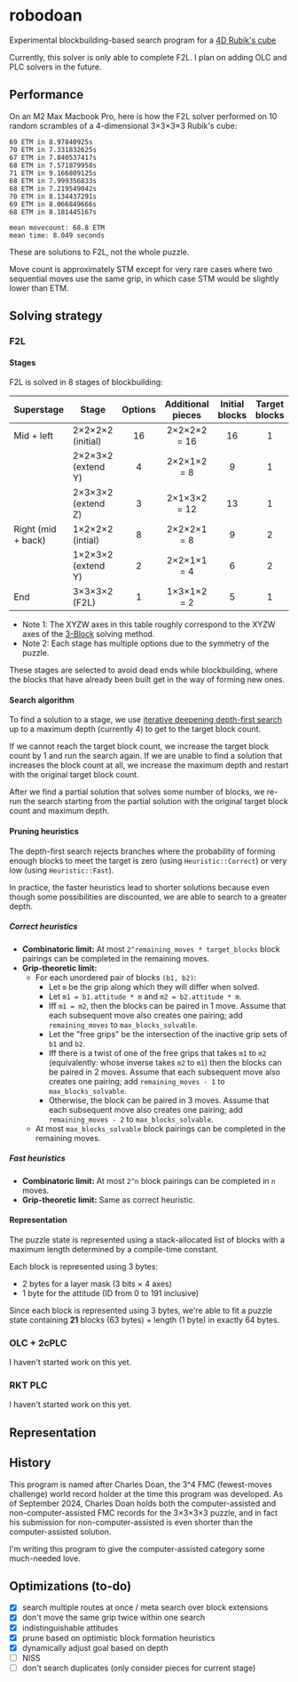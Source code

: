 # robodoan

Experimental blockbuilding-based search program for a [4D Rubik's cube](https://hypercubing.xyz/puzzles/3×3×3×3/)

Currently, this solver is only able to complete F2L. I plan on adding OLC and PLC solvers in the future.

## Performance

On an M2 Max Macbook Pro, here is how the F2L solver performed on 10 random scrambles of a 4-dimensional 3×3×3×3 Rubik's cube:

```
69 ETM in 8.97840925s
70 ETM in 7.331832625s
67 ETM in 7.840537417s
68 ETM in 7.571879958s
71 ETM in 9.166809125s
68 ETM in 7.999356833s
68 ETM in 7.219549042s
70 ETM in 8.134437291s
69 ETM in 8.066849666s
68 ETM in 8.181445167s

mean movecount: 68.8 ETM
mean time: 8.049 seconds
```

These are solutions to F2L, not the whole puzzle.

Move count is approximately STM except for very rare cases where two sequential moves use the same grip, in which case STM would be slightly lower than ETM.

## Solving strategy

### F2L

#### Stages

F2L is solved in 8 stages of blockbuilding:

| Superstage         | Stage                               | Options | Additional pieces | Initial blocks | Target blocks |
| ------------------ | ----------------------------------- | :-----: | :---------------: | :------------: | :-----------: |
| Mid + left         | 2×2×2×2 (initial)                   |   16    |   2×2×2×2 = 16    |       16       |       1       |
|                    | 2×2×3×2 (extend Y)                  |    4    |    2×2×1×2 = 8    |       9        |       1       |
|                    | 2×3×3×2 (extend Z)                  |    3    |   2×1×3×2 = 12    |       13       |       1       |
| Right (mid + back) | 1×2×2×2 (intial)                    |    8    |    2×2×2×1 = 8    |       9        |       2       |
|                    | 1×2×3×2 (extend Y)                  |    2    |    2×2×1×1 = 4    |       6        |       2       |
| End                | 3×3×3×2 (F2L)                       |    1    |    1×3×1×2 = 2    |       5        |       1       |

- Note 1: The XYZW axes in this table roughly correspond to the XYZW axes of the [3-Block](https://hypercubing.xyz/methods/3x3x3x3/3block/) solving method.
- Note 2: Each stage has multiple options due to the symmetry of the puzzle.

These stages are selected to avoid dead ends while blockbuilding, where the blocks that have already been built get in the way of forming new ones.

#### Search algorithm

To find a solution to a stage, we use [iterative deepening depth-first search](https://en.wikipedia.org/wiki/Iterative_deepening_depth-first_search) up to a maximum depth (currently 4) to get to the target block count.

If we cannot reach the target block count, we increase the target block count by 1 and run the search again. If we are unable to find a solution that increases the block count at all, we increase the maximum depth and restart with the original target block count.

After we find a partial solution that solves some number of blocks, we re-run the search starting from the partial solution with the original target block count and maximum depth.

#### Pruning heuristics

The depth-first search rejects branches where the probability of forming enough blocks to meet the target is zero (using `Heuristic::Correct`) or very low (using `Heuristic::Fast`).

In practice, the faster heuristics lead to shorter solutions because even though some possibilities are discounted, we are able to search to a greater depth.

##### Correct heuristics

- **Combinatoric limit:** At most `2^remaining_moves * target_blocks` block pairings can be completed in the remaining moves.
- **Grip-theoretic limit:**
  - For each unordered pair of blocks `(b1, b2)`:
    - Let `m` be the grip along which they will differ when solved.
    - Let `m1 = b1.attitude * m` and `m2 = b2.attitude * m`.
    - Iff `m1 = m2`, then the blocks can be paired in 1 move. Assume that each subsequent move also creates one pairing; add `remaining_moves` to `max_blocks_solvable`.
    - Let the "free grips" be the intersection of the inactive grip sets of `b1` and `b2`.
    - Iff there is a twist of one of the free grips that takes `m1` to `m2` (equivalently: whose inverse takes `m2` to `m1`) then the blocks can be paired in 2 moves. Assume that each subsequent move also creates one pairing; add `remaining_moves - 1` to `max_blocks_solvable`.
    - Otherwise, the block can be paired in 3 moves. Assume that each subsequent move also creates one pairing; add `remaining_moves - 2` to `max_blocks_solvable`.
  - At most `max_blocks_solvable` block pairings can be completed in the remaining moves.

##### Fast heuristics

- **Combinatoric limit:** At most `2^n` block pairings can be completed in `n` moves.
- **Grip-theoretic limit:** Same as correct heuristic.

#### Representation

The puzzle state is represented using a stack-allocated list of blocks with a maximum length determined by a compile-time constant.

Each block is represented using 3 bytes:

- 2 bytes for a layer mask (3 bits × 4 axes)
- 1 byte for the attitude (ID from 0 to 191 inclusive)

Since each block is represented using 3 bytes, we're able to fit a puzzle state containing **21** blocks (63 bytes) + length (1 byte) in exactly 64 bytes.

### OLC + 2cPLC

I haven't started work on this yet.

### RKT PLC

I haven't started work on this yet.

## Representation

## History

This program is named after Charles Doan, the 3^4 FMC (fewest-moves challenge) world record holder at the time this program was developed. As of September 2024, Charles Doan holds both the computer-assisted and non-computer-assisted FMC records for the 3×3×3×3 puzzle, and in fact his submission for non-computer-assisted is even shorter than the computer-assisted solution.

I'm writing this program to give the computer-assisted category some much-needed love.

## Optimizations (to-do)

- [x] search multiple routes at once / meta search over block extensions
- [x] don't move the same grip twice within one search
- [x] indistinguishable attitudes
- [x] prune based on optimistic block formation heuristics
- [x] dynamically adjust goal based on depth
- [ ] NISS
- [ ] don't search duplicates (only consider pieces for current stage)
